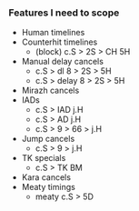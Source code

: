 ### Features I need to scope
- Human timelines
- Counterhit timelines
  - (block) c.S > 2S > CH 5H
- Manual delay cancels
  - c.S > dl 8 > 2S > 5H
  - c.S > delay 8 > 2S > 5H
- Mirazh cancels
- IADs
  - c.S > IAD j.H
  - c.S > AD j.H
  - c.S > 9 > 66 > j.H
- Jump cancels
  - c.S > 9 > j.H
- TK specials
  - c.S > TK BM
- Kara cancels
- Meaty timings
  - meaty c.S > 5D
